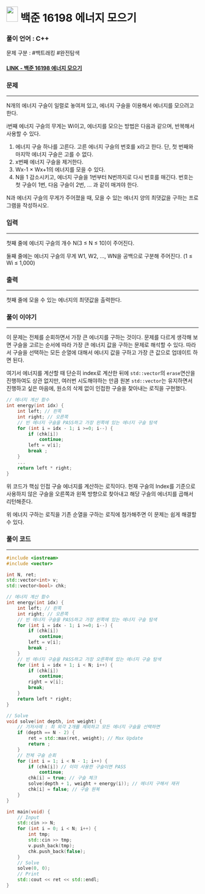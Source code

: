 
# <img src="https://d2gd6pc034wcta.cloudfront.net/tier/10.svg" width="30" height="40"> 백준 16198 에너지 모으기


### 풀이 언어 : C++

문제 구분 : #백트래킹 #완전탐색
#### [LINK - 백준 16198 에너지 모으기](https://www.acmicpc.net/problem/16198)

### 문제
<hr>
N개의 에너지 구슬이 일렬로 놓여져 있고, 에너지 구슬을 이용해서 에너지를 모으려고 한다.

i번째 에너지 구슬의 무게는 Wi이고, 에너지를 모으는 방법은 다음과 같으며, 반복해서 사용할 수 있다.

1. 에너지 구슬 하나를 고른다. 고른 에너지 구슬의 번호를 x라고 한다. 단, 첫 번째와 마지막 에너지 구슬은 고를 수 없다.
2. x번째 에너지 구슬을 제거한다.
3. Wx-1 × Wx+1의 에너지를 모을 수 있다.
4. N을 1 감소시키고, 에너지 구슬을 1번부터 N번까지로 다시 번호를 매긴다. 번호는 첫 구슬이 1번, 다음 구슬이 2번, ... 과 같이 매겨야 한다.

N과 에너지 구슬의 무게가 주어졌을 때, 모을 수 있는 에너지 양의 최댓값을 구하는 프로그램을 작성하시오.

### 입력
<hr>

첫째 줄에 에너지 구슬의 개수 N(3 ≤ N ≤ 10)이 주어진다.

둘째 줄에는 에너지 구슬의 무게 W1, W2, ..., WN을 공백으로 구분해 주어진다. (1 ≤ Wi ≤ 1,000)
### 출력
<hr>

첫째 줄에 모을 수 있는 에너지의 최댓값을 출력한다.
### 풀이 이야기
<hr>

이 문제는 전체를 순회하면서 가장 큰 에너지를 구하는 것이다. 문제를 다르게 생각해 보면 구슬을 고르는 순서에 따라 가장 큰 에너지 값을 구하는 문제로 해석할 수 있다. 따라서 구슬을 선택하는 모든 순열에 대해서 에너지 값을 구하고 가장 큰 값으로 업데이트 하면 된다.

여기서 에너지를 계산할 때 단순히 index로 계산한 뒤에 `std::vector`의 `erase`연산을 진행하여도 상관 없지만, 여러번 시도해야하는 만큼 원본 `std::vector`는 유지하면서 진행하고 싶은 마음에, 원소의 삭제 없이 인접한 구슬을 찾아내는 로직을 구현했다.
```c++
// 에너지 계산 함수
int energy(int idx) {
    int left; // 왼쪽
    int right; // 오른쪽
    // 빈 에너지 구슬을 PASS하고 가장 왼쪽에 있는 에너지 구슬 탐색
    for (int i = idx - 1; i >=0; i--) {
        if (chk[i])
            continue;
        left = v[i];
        break ;
    }
    ...
    return left * right;
}
```
위 코드가 핵심 인접 구슬 에너지를 계산하는 로직이다. 현재 구슬의 Index를 기준으로 사용하지 않은 구슬을 오른쪽과 왼쪽 방향으로 찾아내고 해당 구슬의 에너지를 곱해서 리턴해준다.

위 에너지 구하는 로직을 기존 순열을 구하는 로직에 첨가해주면 이 문제는 쉽게 해결할 수 있다.

### 풀이 코드
<hr>

``` c++
#include <iostream>
#include <vector>

int N, ret;
std::vector<int> v;
std::vector<bool> chk;

// 에너지 계산 함수
int energy(int idx) {
    int left; // 왼쪽
    int right; // 오른쪽
    // 빈 에너지 구슬을 PASS하고 가장 왼쪽에 있는 에너지 구슬 탐색
    for (int i = idx - 1; i >=0; i--) {
        if (chk[i])
            continue;
        left = v[i];
        break ;
    }
    // 빈 에너지 구슬을 PASS하고 가장 오른쪽에 있는 에너지 구슬 탐색
    for (int i = idx + 1; i < N; i++) {
        if (chk[i])
            continue;
        right = v[i];
        break;
    }
    return left * right;
}

// Solve
void solve(int depth, int weight) {
    // 기저사례 : 최 외각 2개를 제외하고 모든 에너지 구슬을 선택하면
    if (depth == N - 2) {
        ret = std::max(ret, weight); // Max Update
        return ;
    }
    // 전체 구슬 순회
    for (int i = 1; i < N - 1; i++) {
        if (chk[i]) // 이미 사용한 구슬이면 PASS
            continue;
        chk[i] = true; // 구슬 체크
        solve(depth + 1, weight + energy(i)); // 에너지 구해서 재귀
        chk[i] = false; // 구슬 원복
    }
}

int main(void) {
    // Input
    std::cin >> N;
    for (int i = 0; i < N; i++) {
        int tmp;
        std::cin >> tmp;
        v.push_back(tmp);
        chk.push_back(false);
    }
    // Solve
    solve(0, 0);
    // Print
    std::cout << ret << std::endl;
}
```
